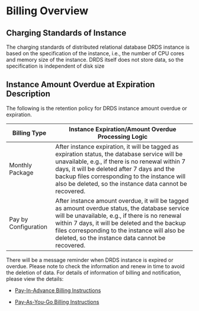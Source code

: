 # Billing Overview
## Charging Standards of Instance
The charging standards of distributed relational database DRDS instance is based on the specification of the instance, i.e., the number of CPU cores and memory size of the instance. DRDS itself does not store data, so the specification is independent of disk size

## Instance Amount Overdue at Expiration Description
The following is the retention policy for DRDS instance amount overdue or expiration.

|Billing Type|Instance Expiration/Amount Overdue Processing Logic|
|---|---|
|Monthly Package|After instance expiration, it will be tagged as expiration status, the database service will be unavailable, e.g., if there is no renewal within 7 days, it will be deleted after 7 days and the backup files corresponding to the instance will also be deleted, so the instance data cannot be recovered. |
|Pay by Configuration|After instance amount overdue, it will be tagged as amount overdue status, the database service will be unavailable, e.g., if there is no renewal within 7 days, it will be deleted and the backup files corresponding to the instance will also be deleted, so the instance data cannot be recovered. |

There will be a message reminder when DRDS instance is expired or overdue. Please note to check the information and renew in time to avoid the deletion of data.
For details of information of billing and notification, please view the details:

- [Pay-In-Advance Billing Instructions](../../../Finance/Billing/Billing-method/Prepay.md) 

- [Pay-As-You-Go Billing Instructions](../../../Finance/Billing/Billing-method/Postpay.md) 

